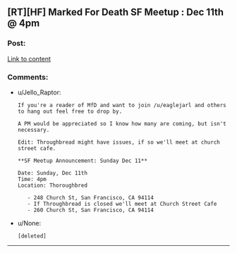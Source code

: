## [RT][HF] Marked For Death SF Meetup : Dec 11th @ 4pm

### Post:

[Link to content](https://forums.sufficientvelocity.com/posts/7287967/)

### Comments:

- u/Jello_Raptor:
  ```
  If you're a reader of MfD and want to join /u/eaglejarl and others to hang out feel free to drop by. 

  A PM would be appreciated so I know how many are coming, but isn't necessary.

  Edit: Throughbread might have issues, if so we'll meet at church street cafe.

  **SF Meetup Announcement: Sunday Dec 11**

  Date: Sunday, Dec 11th
  Time: 4pm
  Location: Thoroughbred

     - 248 Church St, San Francisco, CA 94114
     - If Throughbread is closed we'll meet at Church Street Cafe 
     - 260 Church St, San Francisco, CA 94114
  ```

- u/None:
  ```
  [deleted]
  ```

---

